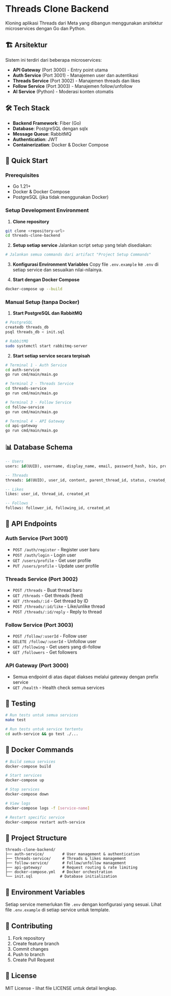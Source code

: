 # Threads Clone Backend

Kloning aplikasi Threads dari Meta yang dibangun menggunakan arsitektur microservices dengan Go dan Python.

## 🏗️ Arsitektur

Sistem ini terdiri dari beberapa microservices:

- **API Gateway** (Port 3000) - Entry point utama
- **Auth Service** (Port 3001) - Manajemen user dan autentikasi
- **Threads Service** (Port 3002) - Manajemen threads dan likes
- **Follow Service** (Port 3003) - Manajemen follow/unfollow
- **AI Service** (Python) - Moderasi konten otomatis

## 🛠️ Tech Stack

- **Backend Framework**: Fiber (Go)
- **Database**: PostgreSQL dengan sqlx
- **Message Queue**: RabbitMQ
- **Authentication**: JWT
- **Containerization**: Docker & Docker Compose

## 🚀 Quick Start

### Prerequisites
- Go 1.21+
- Docker & Docker Compose
- PostgreSQL (jika tidak menggunakan Docker)

### Setup Development Environment

1. **Clone repository**
```bash
git clone <repository-url>
cd threads-clone-backend
```

2. **Setup setiap service**
Jalankan script setup yang telah disediakan:
```bash
# Jalankan semua commands dari artifact "Project Setup Commands"
```

3. **Konfigurasi Environment Variables**
Copy file `.env.example` ke `.env` di setiap service dan sesuaikan nilai-nilainya.

4. **Start dengan Docker Compose**
```bash
docker-compose up --build
```

### Manual Setup (tanpa Docker)

1. **Start PostgreSQL dan RabbitMQ**
```bash
# PostgreSQL
createdb threads_db
psql threads_db < init.sql

# RabbitMQ
sudo systemctl start rabbitmq-server
```

2. **Start setiap service secara terpisah**
```bash
# Terminal 1 - Auth Service
cd auth-service
go run cmd/main/main.go

# Terminal 2 - Threads Service  
cd threads-service
go run cmd/main/main.go

# Terminal 3 - Follow Service
cd follow-service
go run cmd/main/main.go

# Terminal 4 - API Gateway
cd api-gateway
go run cmd/main/main.go
```

## 📊 Database Schema

```sql
-- Users
users: id(UUID), username, display_name, email, password_hash, bio, profile_image_url, created_at

-- Threads  
threads: id(UUID), user_id, content, parent_thread_id, status, created_at

-- Likes
likes: user_id, thread_id, created_at

-- Follows
follows: follower_id, following_id, created_at
```

## 🔧 API Endpoints

### Auth Service (Port 3001)
- `POST /auth/register` - Register user baru
- `POST /auth/login` - Login user
- `GET /users/profile` - Get user profile
- `PUT /users/profile` - Update user profile

### Threads Service (Port 3002)
- `POST /threads` - Buat thread baru
- `GET /threads` - Get threads (feed)
- `GET /threads/:id` - Get thread by ID
- `POST /threads/:id/like` - Like/unlike thread
- `POST /threads/:id/reply` - Reply to thread

### Follow Service (Port 3003)
- `POST /follow/:userId` - Follow user
- `DELETE /follow/:userId` - Unfollow user
- `GET /following` - Get users yang di-follow
- `GET /followers` - Get followers

### API Gateway (Port 3000)
- Semua endpoint di atas dapat diakses melalui gateway dengan prefix service
- `GET /health` - Health check semua services

## 🧪 Testing

```bash
# Run tests untuk semua services
make test

# Run tests untuk service tertentu
cd auth-service && go test ./...
```

## 🐳 Docker Commands

```bash
# Build semua services
docker-compose build

# Start services
docker-compose up

# Stop services  
docker-compose down

# View logs
docker-compose logs -f [service-name]

# Restart specific service
docker-compose restart auth-service
```

## 📁 Project Structure

```
threads-clone-backend/
├── auth-service/        # User management & authentication
├── threads-service/     # Threads & likes management  
├── follow-service/      # Follow/unfollow management
├── api-gateway/         # Request routing & rate limiting
├── docker-compose.yml   # Docker orchestration
└── init.sql            # Database initialization
```

## 🔐 Environment Variables

Setiap service memerlukan file `.env` dengan konfigurasi yang sesuai. Lihat file `.env.example` di setiap service untuk template.

## 🤝 Contributing

1. Fork repository
2. Create feature branch
3. Commit changes
4. Push to branch  
5. Create Pull Request

## 📝 License

MIT License - lihat file LICENSE untuk detail lengkap.